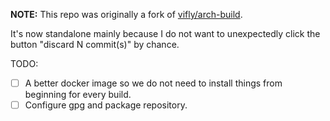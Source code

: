 **NOTE:**
This repo was originally a fork of [vifly/arch-build](https://github.com/vifly/arch-build).

It's now standalone mainly because I do not want to unexpectedly click the button "discard N commit(s)" by chance.

TODO:
- [ ] A better docker image so we do not need to install things from beginning for every build.
- [ ] Configure gpg and package repository.
